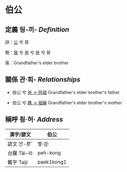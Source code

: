 # 伯公
## 定義 딍-끼- _Definition_
詳：[公](member8.md) 兮 哥

簡：[我](member1.md) 兮 [爸](member2.md) 兮 [爸](member8.md) 兮 哥

英：Grandfather's elder brother

## 關係 관·희- _Relationships_

- 伯公 兮 [爸 → 阿祖](member29.md) Grandfather's elder brother's father

- 伯公 兮 [媽 → 祖嫲](member30.md) Grandfather's elder brother's mother



## 稱呼 칑·허· _Address_

漢字/諺文 | 伯公
--- | ---
諺文 깐-뿐ˆ | 벻·겅·
台羅 Tâi-lô | peh-kong
戴字 Taiji | paek1kong1



